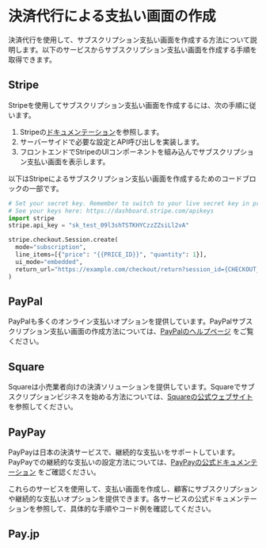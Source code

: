 # 決済代行による支払い画面の作成

決済代行を使用して、サブスクリプション支払い画面を作成する方法について説明します。以下のサービスからサブスクリプション支払い画面を作成する手順を取得できます。

## Stripe

Stripeを使用してサブスクリプション支払い画面を作成するには、次の手順に従います。

1. Stripeの[ドキュメンテーション](https://stripe.com/docs/billing/subscriptions/build-subscriptions?ui=embedded-form#set-up-server)を参照します。
2. サーバーサイドで必要な設定とAPI呼び出しを実装します。
3. フロントエンドでStripeのUIコンポーネントを組み込んでサブスクリプション支払い画面を表示します。

以下はStripeによるサブスクリプション支払い画面を作成するためのコードブロックの一部です。

```py
# Set your secret key. Remember to switch to your live secret key in production.
# See your keys here: https://dashboard.stripe.com/apikeys
import stripe
stripe.api_key = "sk_test_09l3shTSTKHYCzzZZsiLl2vA"

stripe.checkout.Session.create(
  mode="subscription",
  line_items=[{"price": "{{PRICE_ID}}", "quantity": 1}],
  ui_mode="embedded",
  return_url="https://example.com/checkout/return?session_id={CHECKOUT_SESSION_ID}",
)
```


## PayPal

PayPalも多くのオンライン支払いオプションを提供しています。PayPalサブスクリプション支払い画面の作成方法については、[PayPalのヘルプページ](https://www.paypal.com/jp/cshelp/article/paypal%E3%82%B5%E3%83%96%E3%82%B9%E3%82%AF%E3%83%AA%E3%83%97%E3%82%B7%E3%83%A7%E3%83%B3%E3%82%92%E4%BD%9C%E6%88%90%E3%81%8A%E3%82%88%E3%81%B3%E7%AE%A1%E7%90%86%E3%81%99%E3%82%8B%E6%96%B9%E6%B3%95) をご覧ください。

## Square

Squareは小売業者向けの決済ソリューションを提供しています。Squareでサブスクリプションビジネスを始める方法については、[Squareの公式ウェブサイト](https://squareup.com/jp/ja/townsquare/starting-subscription-business) を参照してください。

## PayPay

PayPayは日本の決済サービスで、継続的な支払いをサポートしています。PayPayでの継続的な支払いの設定方法については、[PayPayの公式ドキュメンテーション](https://www.paypay.ne.jp/opa/doc/jp/v1.0/continuous_payments) をご確認ください。

これらのサービスを使用して、支払い画面を作成し、顧客にサブスクリプションや継続的な支払いオプションを提供できます。各サービスの公式ドキュメンテーションを参照して、具体的な手順やコード例を確認してください。


## Pay.jp